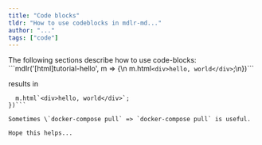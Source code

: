```yaml
---
title: "Code blocks"
tldr: "How to use codeblocks in mdlr-md..."
author: "..."
tags: ["code"]
---
```


The following sections describe how to use code-blocks:    
\```mdlr('[html]tutorial-hello', m => {\n  m.html`<div>hello, world</div>`;\n})```  

results in  

```mdlr('[html]tutorial-hello', m => {
  m.html`<div>hello, world</div>`;
})```

Sometimes \`docker-compose pull` => `docker-compose pull` is useful.

Hope this helps...
